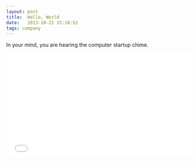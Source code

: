 ```yaml
---
layout: post
title:  Hello, World
date:   2013-10-21 15:18:52
tags: company
---
```


In your mind, you are hearing the computer startup chime.

<iframe src="//player.vimeo.com/video/78566487" width="500" height="281" frameborder="0" webkitallowfullscreen mozallowfullscreen allowfullscreen></iframe>

<!-- more -->
